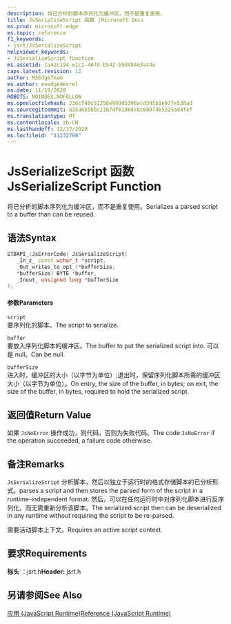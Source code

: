 ```yaml
---
description: 将已分析的脚本序列化为缓冲区，而不是重复使用。
title: JsSerializeScript 函数 |Microsoft Docs
ms.prod: microsoft-edge
ms.topic: reference
f1_keywords:
- jsrt/JsSerializeScript
helpviewer_keywords:
- JsSerializeScript function
ms.assetid: ca42c194-e1c1-407d-b542-b9d494e3ac4e
caps.latest.revision: 12
author: MSEdgeTeam
ms.author: msedgedevrel
ms.date: 11/19/2020
ROBOTS: NOINDEX,NOFOLLOW
ms.openlocfilehash: 236cf40c91256e999d5390acd395b1e97fe538ad
ms.sourcegitcommit: a35a6b5bbc21b7df61d08cbc6b074b5325ad4fef
ms.translationtype: MT
ms.contentlocale: zh-CN
ms.lasthandoff: 12/17/2020
ms.locfileid: "11232708"
---
```

# <span data-ttu-id="05101-103">JsSerializeScript 函数</span><span class="sxs-lookup"><span data-stu-id="05101-103">JsSerializeScript Function</span></span>

<span data-ttu-id="05101-104">将已分析的脚本序列化为缓冲区，而不是重复使用。</span><span class="sxs-lookup"><span data-stu-id="05101-104">Serializes a parsed script to a buffer than can be reused.</span></span>  
  
## <span data-ttu-id="05101-105">语法</span><span class="sxs-lookup"><span data-stu-id="05101-105">Syntax</span></span>  
  
```cpp  
STDAPI_(JsErrorCode) JsSerializeScript(  
   _In_z_ const wchar_t *script,  
   _Out_writes_to_opt_(*bufferSize,  
   *bufferSize) BYTE *buffer,  
   _Inout_ unsigned long *bufferSize  
);  
```  
  
#### <span data-ttu-id="05101-106">参数</span><span class="sxs-lookup"><span data-stu-id="05101-106">Parameters</span></span>  
 `script`  
 <span data-ttu-id="05101-107">要序列化的脚本。</span><span class="sxs-lookup"><span data-stu-id="05101-107">The script to serialize.</span></span>  
  
 `buffer`  
 <span data-ttu-id="05101-108">要放入序列化脚本的缓冲区。</span><span class="sxs-lookup"><span data-stu-id="05101-108">The buffer to put the serialized script into.</span></span> <span data-ttu-id="05101-109">可以是 null。</span><span class="sxs-lookup"><span data-stu-id="05101-109">Can be null.</span></span>  
  
 `bufferSize`  
 <span data-ttu-id="05101-110">进入时，缓冲区的大小（以字节为单位）;退出时，保留序列化脚本所需的缓冲区大小（以字节为单位）。</span><span class="sxs-lookup"><span data-stu-id="05101-110">On entry, the size of the buffer, in bytes; on exit, the size of the buffer, in bytes, required to hold the serialized script.</span></span>  
  
## <span data-ttu-id="05101-111">返回值</span><span class="sxs-lookup"><span data-stu-id="05101-111">Return Value</span></span>  
 <span data-ttu-id="05101-112">如果 `JsNoError` 操作成功，则代码，否则为失败代码。</span><span class="sxs-lookup"><span data-stu-id="05101-112">The code `JsNoError` if the operation succeeded, a failure code otherwise.</span></span>  
  
## <span data-ttu-id="05101-113">备注</span><span class="sxs-lookup"><span data-stu-id="05101-113">Remarks</span></span>  
 `JsSerializeScript` <span data-ttu-id="05101-114">分析脚本，然后以独立于运行时的格式存储脚本的已分析形式。</span><span class="sxs-lookup"><span data-stu-id="05101-114">parses a script and then stores the parsed form of the script in a runtime-independent format.</span></span> <span data-ttu-id="05101-115">然后，可以在任何运行时中对序列化脚本进行反序列化，而无需重新分析该脚本。</span><span class="sxs-lookup"><span data-stu-id="05101-115">The serialized script then can be deserialized in any runtime without requiring the script to be re-parsed.</span></span>  
  
 <span data-ttu-id="05101-116">需要活动脚本上下文。</span><span class="sxs-lookup"><span data-stu-id="05101-116">Requires an active script context.</span></span>  
  
## <span data-ttu-id="05101-117">要求</span><span class="sxs-lookup"><span data-stu-id="05101-117">Requirements</span></span>  
 <span data-ttu-id="05101-118">**标头** ：jsrt.h</span><span class="sxs-lookup"><span data-stu-id="05101-118">**Header:** jsrt.h</span></span>  
  
## <span data-ttu-id="05101-119">另请参阅</span><span class="sxs-lookup"><span data-stu-id="05101-119">See Also</span></span>  
 [<span data-ttu-id="05101-120">应用 (JavaScript Runtime)</span><span class="sxs-lookup"><span data-stu-id="05101-120">Reference (JavaScript Runtime)</span></span>](../chakra-hosting/reference-javascript-runtime.md)
